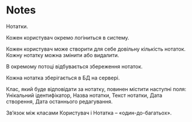 ﻿# Notes

Нотатки.

Кожен користувач окремо логіниться в систему.

Кожен користувач може створити для себе довільну кількість нотаток. Кожну нотатку можна змінити або видалити. 

В окремому потоці відбувається збереження нотаток.

Кожна нотатка зберігається в БД на сервері. 

Клас, який буде відповідати за нотатку, повинен містити наступні поля: Унікальний ідентифікатор, Назва нотатки, Текст нотатки, Дата створення, Дата останнього редагування.

Зв’язок між класами Користувач і Нотатка – «один-до-багатьох».
